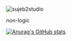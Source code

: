 ![sujeb2studio](https://user-images.githubusercontent.com/89384053/172078012-5c296e72-ecd2-4ed6-a6fc-92d671fdebcb.png)

non-logic

[![Anurag's GitHub stats](https://github-readme-stats.vercel.app/api?username=sujeb2)](https://github.com/anuraghazra/github-readme-stats)
